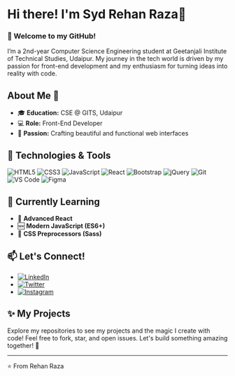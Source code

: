 # Hi there! I'm Syd Rehan Raza👋

### 🚀 Welcome to my GitHub!

I’m a 2nd-year Computer Science Engineering student at Geetanjali Institute of Technical Studies, Udaipur. My journey in the tech world is driven by my passion for front-end development and my enthusiasm for turning ideas into reality with code.

## About Me 🌟

- 🎓 **Education:** CSE @ GITS, Udaipur
- 💻 **Role:** Front-End Developer
- 🎨 **Passion:** Crafting beautiful and functional web interfaces

## 🔧 Technologies & Tools

![HTML5](https://img.shields.io/badge/-HTML5-E34F26?logo=html5&logoColor=fff)
![CSS3](https://img.shields.io/badge/-CSS3-1572B6?logo=css3&logoColor=fff)
![JavaScript](https://img.shields.io/badge/-JavaScript-F7DF1E?logo=javascript&logoColor=333)
![React](https://img.shields.io/badge/-React-61DAFB?logo=react&logoColor=333)
![Bootstrap](https://img.shields.io/badge/-Bootstrap-7952B3?logo=bootstrap&logoColor=fff)
![jQuery](https://img.shields.io/badge/-jQuery-0769AD?logo=jquery&logoColor=fff)
![Git](https://img.shields.io/badge/-Git-F05032?logo=git&logoColor=fff)
![VS Code](https://img.shields.io/badge/-VS%20Code-007ACC?logo=visual-studio-code&logoColor=fff)
![Figma](https://img.shields.io/badge/-Figma-F24E1E?logo=figma&logoColor=fff)

## 🌱 Currently Learning

- 🔄 **Advanced React**
- 🆕 **Modern JavaScript (ES6+)**
- 🎨 **CSS Preprocessors (Sass)**

## 📫 Let's Connect!

- [![LinkedIn](https://img.shields.io/badge/-LinkedIn-0077B5?logo=linkedin&logoColor=fff)]([https://www.linkedin.com/in/your-linkedin-profile](https://www.linkedin.com/in/rehan-raza-118720257?utm_source=share&utm_campaign=share_via&utm_content=profile&utm_medium=android_app))
- [![Twitter](https://img.shields.io/badge/-Twitter-1DA1F2?logo=twitter&logoColor=fff)]([https://twitter.com/your-twitter-profile](https://x.com/RehanRazaSayed1?t=WGQFW0mxpm18_dodJDqjKA&s=09))
- [![Instagram](https://img.shields.io/badge/-Instagram-E4405F?logo=instagram&logoColor=fff)]([https://www.instagram.com/your-instagram-profile](https://www.instagram.com/syd.rehan.raza?utm_source=ig_web_button_share_sheet&igsh=ZDNlZDc0MzIxNw==))

## ✨ My Projects

Explore my repositories to see my projects and the magic I create with code! Feel free to fork, star, and open issues. Let's build something amazing together! 🚀

---

⭐️ From Rehan Raza
